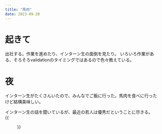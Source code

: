 ```yaml
---
title: "馬肉"
date: 2023-09-20
---
```


# 起きて
出社する。作業を進めたり、インターン生の面倒を見たり。
いろいろ作業がある、そろそろvalidationのタイミングではあるので色々教えている。

# 夜
インターン生がたくさんいたので、みんなでご飯に行った。馬肉を食べに行ったけど結構美味しい。

インターン生の話を聞いているが、最近の若人は優秀だということに尽きる。
{{<figure src="/media/2023-09-20-niku.jpg" alt="niku">}}
